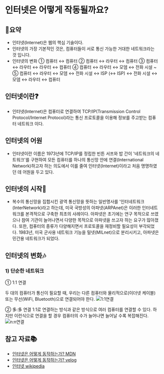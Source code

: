 # 인터넷은 어떻게 작동될까요?

## 🚩요약
- 인터넷(Internet)은 웹의 핵심 기술이다.
- 인터넷의 가장 기본적인 것은, 컴퓨터들이 서로 통신 가능한 거대한 네트워크라는 것 입니다.
- 인터넷의 변화
① 컴퓨터 ↔ 컴퓨터
② 컴퓨터 ↔ 라우터 ↔ 컴퓨터
③ 컴퓨터 ↔ 라우터 ↔ 라우터 ↔ 컴퓨터
④ 컴퓨터 ↔ 라우터 ↔ 모뎀 ↔ 전화 시설 ~
⑤ 컴퓨터 ↔ 라우터 ↔ 모뎀 ↔ 전화 시설 ↔ ISP (↔ ISP) ↔ 전화 시설 ↔ 모뎀 ↔ 라우터 ↔ 컴퓨터

## 인터넷이란❓
- 인터넷(Internet)은 컴퓨터로 연결하여 TCP/IP(Transmission Control Protocol/Internet Protocol)라는 통신 프로토콜을 이용해 정보를 주고받는 컴퓨터 네트워크 이다.

## 인터넷의 어원
- 인터넷이란 이름은 1973년에 TCP/IP를 정립한 빈튼 서프와 밥 간이 '네트워크의 네트워크'를 구현하여 모든 컴퓨터를 하나의 통신망 안에 연결(International Network)하고자 하는 의도에서 이를 줄여 인터넷(Internet)이라고 처음 명명하였던 데 어원을 두고 있다.

## 인터넷의 시작💨
- 복수의 통신망을 집합시킨 광역 통신망을 뜻하는 일반명사를 '인터네트워크(InterNetwork)라고 하는데, 미국 국방성의 아파넷(ARPAnet)은 이러한 인터네트워크를 본격적으로 구축한 최초의 사례이다. 아파넷은 초기에는 연구 목적으로 쓰였으나 참여 기관이 늘어나면서 다양한 목적으로 아파넷을 쓰고자 하는 요구가 많아졌다. 또한, 컴퓨터의 종류가 다양해지면서 프로토콜을 재정비할 필요성이 부각되었다. 1983년, 미국 군사용 네트워크 기능을 밀넷(MILnet)으로 분리시키고, 아파넷은 민간용 네트워크가 되었다.

## 인터넷의 변화🎶

### 1) 단순한 네트워크
① 1:1 연결

두 대의 컴퓨터가 통신이 필요할 때, 우리는 다른 컴퓨터와 물리적으로(이더넷 케이블) 또는 무선(WiFi, Bluetooth)으로 연결되어야 한다.
![1:1연결](https://media.vlpt.us/images/exploit017/post/0533232a-ea61-4c5f-92cc-6c595b0e4c18/image.png)

② 多:多 연결
1:1로 연결하는 방식과 같은 방식으로 여러 컴퓨터를 연결할 수 있다. 하지만 이런식으로 연결을 할 경우 컴퓨터의 수가 늘어나면 늘어날 수록 복잡해진다.
![n:n연결](https://media.vlpt.us/images/exploit017/post/1fa04dc0-032c-4407-9099-9ca3db3a2a00/image.png)

## 참고 자료📚
- [인터넷은 어떻게 동작하는가? MDN](https://developer.mozilla.org/ko/docs/Learn/Common_questions/How_does_the_Internet_work)
- [인터넷은 어떻게 동작하는가? velog](https://velog.io/@exploit017/1.-%EC%9D%B8%ED%84%B0%EB%84%B7%EC%9D%80-%EC%96%B4%EB%96%BB%EA%B2%8C-%EC%9E%91%EB%8F%99%ED%95%98%EB%8A%94%EA%B0%80#-%EC%9D%B8%ED%84%B0%EB%84%B7%EC%9D%98-%EC%8B%9C%EC%9E%91)
- [인터넷 wikipedia](https://ko.wikipedia.org/wiki/%EC%9D%B8%ED%84%B0%EB%84%B7)